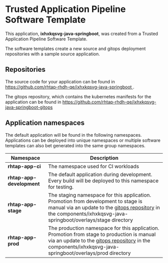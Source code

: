 # Trusted Application Pipeline Software Template

This application, **ixhxkqsvg-java-springboot**, was created from a Trusted Application Pipeline Software Template.

The software templates create a new source and gitops deployment repositories with a sample source application. 

## Repositories

The source code for your application can be found in [https://github.com/rhtap-rhdh-qe/ixhxkqsvg-java-springboot ](https://github.com/rhtap-rhdh-qe/ixhxkqsvg-java-springboot ).
 
The gitops repository, which contains the kubernetes manifests for the application can be found in 
[https://github.com/rhtap-rhdh-qe/ixhxkqsvg-java-springboot-gitops ](https://github.com/rhtap-rhdh-qe/ixhxkqsvg-java-springboot-gitops ) 

## Application namespaces 

The default application will be found in the following namespaces. Applications can be deployed into unique namespaces or multiple software templates can also bet generated into the same group namespaces.  

|  Namespace   |  Description   |  
| -------- | -------- |
| **rhtap-app-ci** | The namespace used for CI workloads |
| **rhtap-app-development** | The default application during development. Every build will be deployed to this namespace for testing. |
| **rhtap-app-stage** | The staging namespace for this application. Promotion from development to stage is manual via an update to the [gitops repository](https://github.com/rhtap-rhdh-qe/ixhxkqsvg-java-springboot-gitops ) in the components/ixhxkqsvg-java-springboot/overlays/stage directory |
| **rhtap-app-prod** | The production namespace for this application. Promotion from stage to production is manual via an update to the [gitops repository](https://github.com/rhtap-rhdh-qe/ixhxkqsvg-java-springboot-gitops ) in the components/ixhxkqsvg-java-springboot/overlays/prod directory |